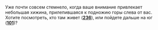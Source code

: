 Уже почти совсем стемнело, когда ваше внимание привлекает небольшая хижина, прилепившаяся к подножию горы слева от вас. Хотите посмотреть, кто там живет ([**236**](#n_236)), или пойдете дальше на юг ([**101**](#n_101))?

